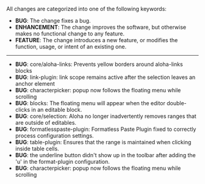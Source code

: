 All changes are categorized into one of the following keywords:

- **BUG**: The change fixes a bug.
- **ENHANCEMENT**: The change improves the software, but otherwise makes no
                   functional change to any feature.
- **FEATURE**: The change introduces a new feature, or modifies the function,
               usage, or intent of an existing one.

----


- **BUG**: core/aloha-links: Prevents yellow borders around aloha-links blocks
- **BUG**: link-plugin: link scope remains active after the selection leaves an anchor element
- **BUG**: characterpicker: popup now follows the floating menu while scrolling
- **BUG**: blocks: The floating menu will appear when the editor double-clicks
           in an editable block.
- **BUG**: core/selection: Aloha no longer inadvertently removes ranges that
		   are outside of editables.
- **BUG**: formatlesspaste-plugin: Formatless Paste Plugin fixed to correctly
           process configuration settings.
- **BUG**: table-plugin: Ensures that the range is maintained when clicking
		   inside table cells.
- **BUG**: the underline button didn't show up in the toolbar
           after adding the 'u' in the format-plugin configuration.
- **BUG**: characterpicker: popup now follows the floating menu while scrolling

